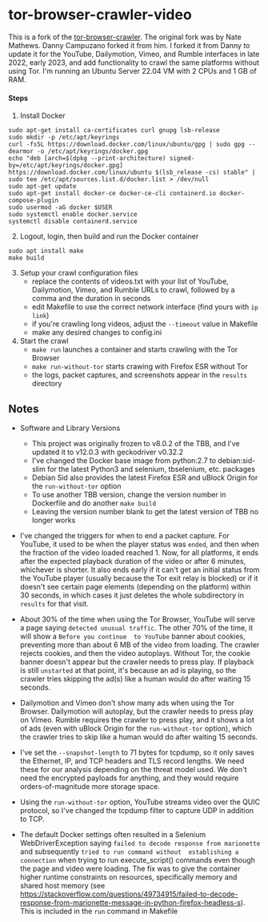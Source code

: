 tor-browser-crawler-video
===============

This is a fork of the [tor-browser-crawler](https://github.com/webfp/tor-browser-crawler).
The original fork was by Nate Mathews. Danny Campuzano forked it from him. I forked it from Danny to update it for the YouTube, Dailymotion, Vimeo, and Rumble interfaces in late 2022, early 2023, and add functionality to crawl the same platforms without using Tor. I'm running an Ubuntu Server 22.04 VM with 2 CPUs and 1 GB of RAM.

#### Steps
1. Install Docker
```
sudo apt-get install ca-certificates curl gnupg lsb-release
sudo mkdir -p /etc/apt/keyrings
curl -fsSL https://download.docker.com/linux/ubuntu/gpg | sudo gpg --dearmor -o /etc/apt/keyrings/docker.gpg
echo "deb [arch=$(dpkg --print-architecture) signed-by=/etc/apt/keyrings/docker.gpg] https://download.docker.com/linux/ubuntu $(lsb_release -cs) stable" | sudo tee /etc/apt/sources.list.d/docker.list > /dev/null
sudo apt-get update
sudo apt-get install docker-ce docker-ce-cli containerd.io docker-compose-plugin
sudo usermod -aG docker $USER
sudo systemctl enable docker.service
systemctl disable containerd.service
```

2. Logout, login, then build and run the Docker container
```
sudo apt install make
make build
```
3. Setup your crawl configuration files
    * replace the contents of videos.txt with your list of YouTube, Dailymotion, Vimeo, and Rumble URLs to crawl, followed by a comma and the duration in seconds
    * edit Makefile to use the correct network interface (find yours with `ip link`)
    * if you're crawling long videos, adjust the `--timeout` value in Makefile
    * make any desired changes to config.ini
4. Start the crawl
    * `make run` launches a container and starts crawling with the Tor Browser
    * `make run-without-tor` starts crawing with Firefox ESR without Tor
    * the logs, packet captures, and screenshots appear in the `results` directory

## Notes
* Software and Library Versions
    * This project was originally frozen to v8.0.2 of the TBB, and I've updated it to v12.0.3 with geckodriver v0.32.2
    * I've changed the Docker base image from python:2.7 to debian:sid-slim for the latest Python3 and selenium, tbselenium, etc. packages
    * Debian Sid also provides the latest Firefox ESR and uBlock Origin for the `run-without-tor` option
    * To use another TBB version, change the version number in Dockerfile and do another `make build`
    * Leaving the version number blank to get the latest version of TBB no longer works

* I've changed the triggers for when to end a packet capture. For YouTube, it used to be when the player status was `ended`, and then when the fraction of the video loaded 
reached 1. Now, for all platforms, it ends after the expected playback duration of the video or after 6 minutes, whichever is shorter. It also ends early if it can't get an 
initial status from the YouTube player (usually because the Tor exit relay is blocked) or if it doesn't see certain page elements (depending on the platform) within 30 seconds, 
in which cases it just deletes the whole subdirectory in `results` for that visit.

* About 30% of the time when using the Tor Browser, YouTube will serve a page saying `detected unusual traffic`. The other 70% of the time, it will show a `Before you continue 
to YouTube` banner about cookies, preventing more than about 6 MB of the video from loading. The crawler rejects cookies, and then the video autoplays. Without Tor, the cookie 
banner doesn't appear but the crawler needs to press play. If playback is still `unstarted` at that point, it's because an ad is playing, so the crawler tries skipping the ad(s) 
like a human would do after waiting 15 seconds.

* Dailymotion and Vimeo don't show many ads when using the Tor Browser. Dailymotion will autoplay, but the crawler needs to press play on Vimeo. Rumble requires the crawler to 
press play, and it shows a lot of ads (even with uBlock Origin for the `run-without-tor` option), which the crawler tries to skip like a human would do after waiting 15 seconds.

* I've set the `--snapshot-length` to 71 bytes for tcpdump, so it only saves the Ethernet, IP, and TCP headers and TLS record lengths. We need these for our analysis depending 
on the threat model used. We don't need the encrypted payloads for anything, and they would require orders-of-magnitude more storage space.

* Using the `run-without-tor` option, YouTube streams video over the QUIC protocol, so I've changed the tcpdump filter to capture UDP in addition to TCP.

* The default Docker settings often resulted in a Selenium WebDriverException saying `failed to decode response from marionette` and subsequently `tried to run command without 
establishing a connection` when trying to run execute_script() commands even though the page and video were loading. The fix was to give the container higher runtime constraints 
on resources, specifically memory and shared host memory (see 
https://stackoverflow.com/questions/49734915/failed-to-decode-response-from-marionette-message-in-python-firefox-headless-s). This is included in the `run` command in Makefile

